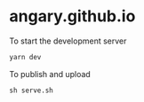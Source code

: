 # angary.github.io

To start the development server

```sh
yarn dev
```

To publish and upload

```
sh serve.sh
```
